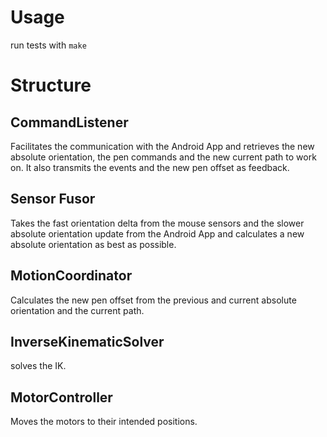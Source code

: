 # Usage

run tests with ```make```

# Structure

## CommandListener

Facilitates the communication with the Android App and retrieves the new absolute orientation, the pen commands and the new current path to work on.
It also transmits the events and the new pen offset as feedback.

## Sensor Fusor

Takes the fast orientation delta from the mouse sensors and the slower absolute orientation update from the Android App and calculates a new absolute orientation as best as possible.

## MotionCoordinator

Calculates the new pen offset from the previous and current absolute orientation and the current path.

## InverseKinematicSolver

solves the IK.

## MotorController

Moves the motors to their intended positions.
